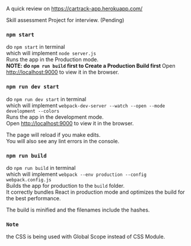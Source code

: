 A quick review on https://cartrack-app.herokuapp.com/ <br/>

Skill assessment Project for interview. (Pending)

### `npm start`

do `npm start` in terminal <br />
which will implement `node server.js` <br />
Runs the app in the Production mode.<br />
<strong>NOTE: do `npm run build` first to Create a Production Build first </strong>
Open [http://localhost:9000](http://localhost:9000) to view it in the browser.

### `npm run dev start`

do `npm run dev start` in terminal <br />
which will implement `webpack-dev-server --watch --open --mode development --colors` <br />
Runs the app in the development mode.<br />
Open [http://localhost:9000](http://localhost:9000) to view it in the browser.

The page will reload if you make edits.<br />
You will also see any lint errors in the console.

### `npm run build`

do `npm run build` in terminal <br />
which will implement `webpack --env production --config webpack.config.js` <br />
Builds the app for production to the `build` folder.<br />
It correctly bundles React in production mode and optimizes the build for the best performance.

The build is minified and the filenames include the hashes.<br />

### `Note`  

the CSS is being used with Global Scope instead of CSS Module.
